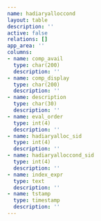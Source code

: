 ```yaml
---
name: hadiaryalloccond
layout: table
description: ''
active: false
relations: []
app_area: ''
columns:
- name: comp_avail
  type: char(200)
  description: ''
- name: comp_display
  type: char(200)
  description: ''
- name: description
  type: char(30)
  description: ''
- name: eval_order
  type: int(4)
  description: ''
- name: hadiaryalloc_sid
  type: int(4)
  description: ''
- name: hadiaryalloccond_sid
  type: int(4)
  description: ''
- name: index_expr
  type: text
  description: ''
- name: tstamp
  type: timestamp
  description: ''
---
```


